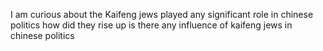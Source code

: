I am curious about the Kaifeng jews played any significant role in chinese politics how did they rise up is there any influence of kaifeng jews in chinese politics